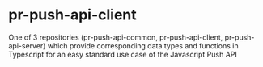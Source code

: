 # pr-push-api-client
One of 3 repositories (pr-push-api-common, pr-push-api-client, pr-push-api-server) which provide corresponding data types and functions in Typescript for an easy standard use case of the Javascript Push API
